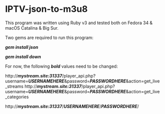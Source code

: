 # IPTV-json-to-m3u8

This program was written using Ruby v3 and tested both on Fedora 34 & macOS Catalina & Big Sur.

Two gems are required to run this program:

***gem install json***

***gem install down***

For now, the following ***bold*** values need to be changed:

http://***mystream.site:31337***/player_api.php?username=***USERNAMEHERE***&password=***PASSWORDHERE***&action=get_live_streams
http://***mystream.site:31337***/player_api.php?username=***USERNAMEHERE***&password=***PASSWORDHERE***&action=get_live_categories

http://***mystream.site:31337***/***USERNAMEHERE***/***PASSWORDHERE***/
